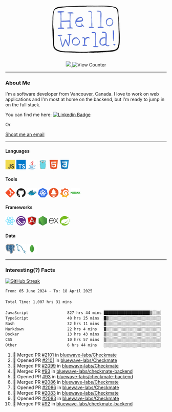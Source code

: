 <div align="center">
    <img src="./img/hello_world.webp" height="200px" width="">
    <div>
        <a href="https://www.linkedin.com/in/ajhollid">
            <img src="https://img.shields.io/badge/LinkedIn-blue"/>
        </a>
        <img src="https://komarev.com/ghpvc/?username=ajhollid&color=yellow" alt="View Counter">
    </div>
</div>

---

### About Me

I'm a software developer from Vancouver, Canada. I love to work on web applications and I'm most at home on the backend, but I'm ready to jump in on the full stack.

You can find me here: [![Linkedin Badge](https://img.shields.io/badge/-ajhollid-blue?style=flat&logo=Linkedin&logoColor=white)](https://www.linkedin.com/in/ajhollid)

Or

[Shoot me an email](mailto:ajhollid@gmail.com)

---

#### Languages

<div>
    <img src="./img/devicons/javascript-original.svg" width=30 height=30 alt="JavaScript">
    <img src="/img/devicons/typescript-original.svg" width=30 height=30 alt="TypeScript">
    <img src="./img/devicons/java-original.svg" width=30 height=30 alt="Java">
    <img src="./img/devicons/go-original.svg" width=30 height=30 alt="Golang">
    <img src="./img/devicons/html5-original.svg" width=30 height=30 alt="HTML 5">
    <img src="./img/devicons/css3-original.svg" width=30 height=30 alt="CSS 3">
</div>

#### Tools

<div>
    <img src="./img/devicons/git-original.svg" width=30 height=30 alt="Git">
    <img src="./img/devicons/github-original.svg" width=30 height=30 alt="Github">
    <img src="./img/devicons/docker-original.svg" width=30 
    height=30 alt="Docker">
    <img src="./img/devicons/kubernetes-original.svg" width=30 height=30 alt="K8">
    <img src="./img/devicons/prometheus-original.svg" width=30 height=30 alt="Prometheus">
    <img src="./img/devicons/grafana-original.svg" width=30 height=30 alt="Grafana">
    <img src="./img/devicons/nginx-original.svg" width=30 height=30 alt="Nginx">
</div>

#### Frameworks

<div>
    <img src="./img/devicons/react-original.svg" width=30 height=30 alt="React">
    <img src="./img/devicons/gatsby-original.svg" width=30 height=30 alt="Gatsby">
    <img src="./img/devicons/angularjs-original.svg" width=30 height=30 alt="AngularJS">
    <img src="./img/devicons/nodejs-original.svg" width=30 height=30 alt="NodeJS">
    <img src="./img/devicons/express-original.svg" width=30 height=30 alt="Express">
    <img src="./img/devicons/spring-original.svg" width=30 height=30 alt="Spring">
</div>

#### Data

<div>
    <img src="./img/devicons/postgresql-original.svg" width=30 height=30 alt="Postgresql">
    <img src="./img/devicons/mysql-original.svg" width=30 height=30 alt="Mysql">
    <img src="./img/devicons/mongodb-original.svg" width=30 height=30 alt="MongoDB">
</div>

---

### Interesting(?) Facts

[![GitHub Streak](http://github-readme-streak-stats.herokuapp.com?user=ajhollid)](https://git.io/streak-stats)

 <!--START_SECTION:waka-->

```txt
From: 05 June 2024 - To: 18 April 2025

Total Time: 1,007 hrs 31 mins

JavaScript                 827 hrs 44 mins ████████████████████▒░░░░   81.61 %
TypeScript                 48 hrs 25 mins  █▒░░░░░░░░░░░░░░░░░░░░░░░   04.77 %
Bash                       32 hrs 11 mins  ▓░░░░░░░░░░░░░░░░░░░░░░░░   03.17 %
Markdown                   22 hrs 4 mins   ▓░░░░░░░░░░░░░░░░░░░░░░░░   02.18 %
Docker                     13 hrs 43 mins  ▒░░░░░░░░░░░░░░░░░░░░░░░░   01.35 %
CSS                        10 hrs 57 mins  ▒░░░░░░░░░░░░░░░░░░░░░░░░   01.08 %
Other                      6 hrs 44 mins   ░░░░░░░░░░░░░░░░░░░░░░░░░   00.66 %
```

<!--END_SECTION:waka-->


<!--START_SECTION:activity-->
1. 🎉 Merged PR [#2101](https://github.com/bluewave-labs/Checkmate/pull/2101) in [bluewave-labs/Checkmate](https://github.com/bluewave-labs/Checkmate)
2. 💪 Opened PR [#2101](https://github.com/bluewave-labs/Checkmate/pull/2101) in [bluewave-labs/Checkmate](https://github.com/bluewave-labs/Checkmate)
3. 🎉 Merged PR [#2099](https://github.com/bluewave-labs/Checkmate/pull/2099) in [bluewave-labs/Checkmate](https://github.com/bluewave-labs/Checkmate)
4. 🎉 Merged PR [#93](https://github.com/bluewave-labs/checkmate-backend/pull/93) in [bluewave-labs/checkmate-backend](https://github.com/bluewave-labs/checkmate-backend)
5. 💪 Opened PR [#93](https://github.com/bluewave-labs/checkmate-backend/pull/93) in [bluewave-labs/checkmate-backend](https://github.com/bluewave-labs/checkmate-backend)
6. 🎉 Merged PR [#2086](https://github.com/bluewave-labs/Checkmate/pull/2086) in [bluewave-labs/Checkmate](https://github.com/bluewave-labs/Checkmate)
7. 💪 Opened PR [#2086](https://github.com/bluewave-labs/Checkmate/pull/2086) in [bluewave-labs/Checkmate](https://github.com/bluewave-labs/Checkmate)
8. 🎉 Merged PR [#2083](https://github.com/bluewave-labs/Checkmate/pull/2083) in [bluewave-labs/Checkmate](https://github.com/bluewave-labs/Checkmate)
9. 💪 Opened PR [#2083](https://github.com/bluewave-labs/Checkmate/pull/2083) in [bluewave-labs/Checkmate](https://github.com/bluewave-labs/Checkmate)
10. 🎉 Merged PR [#92](https://github.com/bluewave-labs/checkmate-backend/pull/92) in [bluewave-labs/checkmate-backend](https://github.com/bluewave-labs/checkmate-backend)
<!--END_SECTION:activity-->
